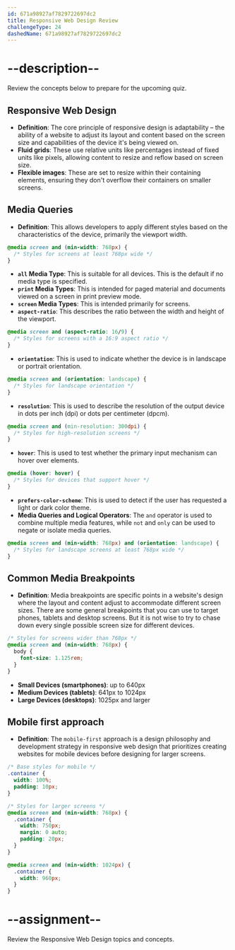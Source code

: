 ```yaml
---
id: 671a98927af7829722697dc2
title: Responsive Web Design Review
challengeType: 24
dashedName: 671a98927af7829722697dc2
---
```


# --description--

Review the concepts below to prepare for the upcoming quiz.

## Responsive Web Design

- **Definition**: The core principle of responsive design is adaptability – the ability of a website to adjust its layout and content based on the screen size and capabilities of the device it's being viewed on.
- **Fluid grids**: These use relative units like percentages instead of fixed units like pixels, allowing content to resize and reflow based on screen size. 
- **Flexible images**: These are set to resize within their containing elements, ensuring they don't overflow their containers on smaller screens. 

## Media Queries 

- **Definition**: This allows developers to apply different styles based on the characteristics of the device, primarily the viewport width. 

```css
@media screen and (min-width: 768px) {
  /* Styles for screens at least 768px wide */
}
```

- **`all` Media Type**: This is suitable for all devices. This is the default if no media type is specified.
- **`print` Media Types**: This is intended for paged material and documents viewed on a screen in print preview mode. 
- **`screen` Media Types**: This is intended primarily for screens.
- **`aspect-ratio`**: This describes the ratio between the width and height of the viewport.

```css
@media screen and (aspect-ratio: 16/9) {
  /* Styles for screens with a 16:9 aspect ratio */
}
```

- **`orientation`**: This is used to indicate whether the device is in landscape or portrait orientation.

```css
@media screen and (orientation: landscape) {
  /* Styles for landscape orientation */
}
```

- **`resolution`**: This is used to describe the resolution of the output device in dots per inch (dpi) or dots per centimeter (dpcm).

```css
@media screen and (min-resolution: 300dpi) {
  /* Styles for high-resolution screens */
}
```

- **`hover`**: This is used to test whether the primary input mechanism can hover over elements.

```css
@media (hover: hover) {
  /* Styles for devices that support hover */
}
```

- **`prefers-color-scheme`**: This is used to detect if the user has requested a light or dark color theme.
- **Media Queries and Logical Operators**: The `and` operator is used to combine multiple media features, while `not` and `only` can be used to negate or isolate media queries.

```css
@media screen and (min-width: 768px) and (orientation: landscape) {
  /* Styles for landscape screens at least 768px wide */
}
```

## Common Media Breakpoints

- **Definition**: Media breakpoints are specific points in a website's design where the layout and content adjust to accommodate different screen sizes. There are some general breakpoints that you can use to target phones, tablets and desktop screens. But it is not wise to try to chase down every single possible screen size for different devices.

```css
/* Styles for screens wider than 768px */
@media screen and (min-width: 768px) {
  body {
    font-size: 1.125rem;
  }
}
```

- **Small Devices (smartphones)**: up to 640px
- **Medium Devices (tablets)**: 641px to 1024px
- **Large Devices (desktops)**: 1025px and larger

## Mobile first approach

- **Definition**: The `mobile-first` approach is a design philosophy and development strategy in responsive web design that prioritizes creating websites for mobile devices before designing for larger screens. 

```css
/* Base styles for mobile */
.container {
  width: 100%;
  padding: 10px;
}

/* Styles for larger screens */
@media screen and (min-width: 768px) {
  .container {
    width: 750px;
    margin: 0 auto;
    padding: 20px;
  }
}

@media screen and (min-width: 1024px) {
  .container {
    width: 960px;
  }
}
```


# --assignment--

Review the Responsive Web Design topics and concepts.
